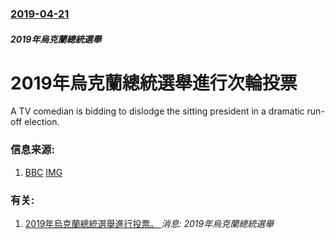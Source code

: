 ### [2019-04-21](/news/2019/04/21/index.md)

##### 2019年烏克蘭總統選舉
# 2019年烏克蘭總統選舉進行次輪投票 

A TV comedian is bidding to dislodge the sitting president in a dramatic run-off election.


### 信息来源:

1. [BBC](https://www.bbc.co.uk/news/world-europe-47999377) [IMG](https://ichef.bbci.co.uk/images/ic/1024x576/p0771d2l.jpg)

### 有关:

1. [2019年烏克蘭總統選舉進行投票。 ](/zh/news/2019/03/31/2019年烏克蘭總統選舉進行投票.md) _消息: 2019年烏克蘭總統選舉_
